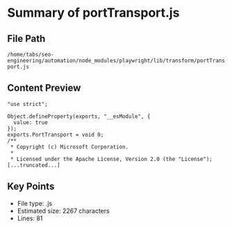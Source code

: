 # Summary of portTransport.js
  
## File Path
`/home/tabs/seo-engineering/automation/node_modules/playwright/lib/transform/portTransport.js`

## Content Preview
```
"use strict";

Object.defineProperty(exports, "__esModule", {
  value: true
});
exports.PortTransport = void 0;
/**
 * Copyright (c) Microsoft Corporation.
 *
 * Licensed under the Apache License, Version 2.0 (the "License");
[...truncated...]
```

## Key Points
- File type: .js
- Estimated size: 2267 characters
- Lines: 81
